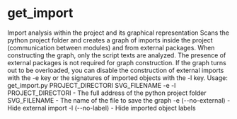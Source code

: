 # get_import
Import analysis within the project and its graphical representation
Scans the python project folder and creates a graph of imports inside the project (communication between modules) and from external packages. When constructing the graph, only the script texts are analyzed. The presence of external packages is not required for graph construction. If the graph turns out to be overloaded, you can disable the construction of external imports with the -e key or the signatures of imported objects with the -l key.
Usage:
get_import.py PROJECT_DIRECTORI SVG_FILENAME -e -l
PROJECT_DIRECTORI - The full address of the python project folder
SVG_FILENAME - The name of the file to save the graph
-e (--no-external) - Hide external import
-l (--no-label) - Hide imported object labels
